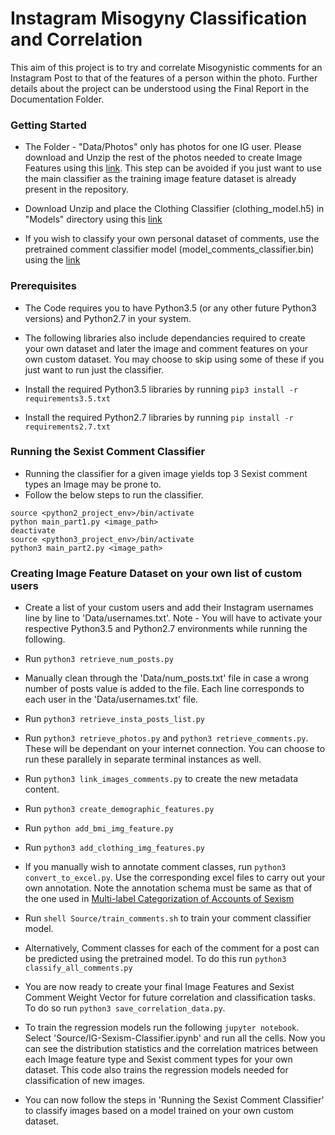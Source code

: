 # Instagram Misogyny Classification and Correlation

This aim of this project is to try and correlate Misogynistic comments for an Instagram Post to that of the features of a person within the photo. Further details about the project can be understood using the Final Report in the Documentation Folder.

### Getting Started

* The Folder - "Data/Photos" only has photos for one IG user. Please download and Unzip the rest of the photos needed to create Image Features using this [link](https://gtvault-my.sharepoint.com/:u:/g/personal/adeshpande322_gatech_edu/Ea4CPmGpwKpJg4xC6rWqDFEBwTIlFHN3y0n_J-0DlCF5SQ?e=6Wi6cF). This step can be avoided if you just want to use the main classifier as the training image feature dataset is already present in the repository.

* Download Unzip and place the Clothing Classifier (clothing_model.h5) in "Models" directory using this [link](https://gtvault-my.sharepoint.com/:u:/g/personal/adeshpande322_gatech_edu/EQTL2Hy_pX5HpKIs-u7d57YBCu3TKSO9krGrk-NrAfH6oA?e=66HewT)

* If you wish to classify your own personal dataset of comments, use the pretrained comment classifier model (model_comments_classifier.bin) using the [link](https://gtvault-my.sharepoint.com/:u:/g/personal/adeshpande322_gatech_edu/EQTL2Hy_pX5HpKIs-u7d57YBCu3TKSO9krGrk-NrAfH6oA?e=66HewT)

### Prerequisites

* The Code requires you to have Python3.5 (or any other future Python3 versions) and Python2.7 in your system.

* The following libraries also include dependancies required to create your own dataset and later the image and comment features on your own custom dataset. You may choose to skip using some of these if you just want to run just the classifier.

* Install the required Python3.5 libraries by running ```pip3 install -r requirements3.5.txt```

* Install the required Python2.7 libraries by running ```pip install -r requirements2.7.txt```

### Running the Sexist Comment Classifier

* Running the classifier for a given image yields top 3 Sexist comment types an Image may be prone to.
* Follow the below steps to run the classifier.

```
source <python2_project_env>/bin/activate
python main_part1.py <image_path>
deactivate
source <python3_project_env>/bin/activate
python3 main_part2.py <image_path>
```

### Creating Image Feature Dataset on your own list of custom users

* Create a list of your custom users and add their Instagram usernames line by line to 'Data/usernames.txt'. Note - You will have to activate your respective Python3.5 and Python2.7 environments while running the following.

* Run ```python3 retrieve_num_posts.py```

* Manually clean through the 'Data/num_posts.txt' file in case a wrong number of posts value is added to the file. Each line corresponds to each user in the 'Data/usernames.txt' file.

* Run ```python3 retrieve_insta_posts_list.py```

* Run ```python3 retrieve_photos.py``` and ```python3 retrieve_comments.py```. These will be dependant on your internet connection. You can choose to run these parallely in separate terminal instances as well.

* Run ```python3 link_images_comments.py``` to create the new metadata content.

* Run ```python3 create_demographic_features.py```

* Run ```python add_bmi_img_feature.py```

* Run ```python3 add_clothing_img_features.py```

* If you manually wish to annotate comment classes, run ```python3 convert_to_excel.py```. Use the corresponding excel files to carry out your own annotation. Note the annotation schema must be same as that of the one used in [Multi-label Categorization of Accounts of Sexism](https://www.aclweb.org/anthology/D19-1174/)

* Run ```shell Source/train_comments.sh``` to train your comment classifier model.

* Alternatively, Comment classes for each of the comment for a post can be predicted using the pretrained model. To do this run ```python3 classify_all_comments.py```

* You are now ready to create your final Image Features and Sexist Comment Weight Vector for future correlation and classification tasks. To do so run ```python3 save_correlation_data.py```.

* To train the regression models run the following ```jupyter notebook```. Select 'Source/IG-Sexism-Classifier.ipynb' and run all the cells. Now you can see the distribution statistics and the correlation matrices between each Image feature type and Sexist comment types for your own dataset. This code also trains the regression models needed for classification of new images.

* You can now follow the steps in 'Running the Sexist Comment Classifier' to classify images based on a model trained on your own custom dataset.